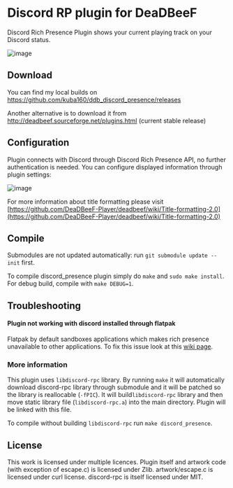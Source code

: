 <!--
SPDX-FileCopyrightText: 2022 Jakub Wasylków <kuba_160@protonmail.com>
SPDX-License-Identifier: CC0-1.0
-->

# Discord RP plugin for DeaDBeeF 
Discord Rich Presence Plugin shows your current playing track on your Discord status.

![image](https://github.com/user-attachments/assets/dc7128d3-3f34-4276-92d1-9b2a35f7c3ac)


## Download
You can find my local builds on https://github.com/kuba160/ddb_discord_presence/releases

Another alternative is to download it from http://deadbeef.sourceforge.net/plugins.html (current stable release)

## Configuration
Plugin connects with Discord through Discord Rich Presence API, no further authentication is needed.
You can configure displayed information through plugin settings:

![image](https://github.com/user-attachments/assets/05133568-8f06-41c3-a253-469839d50af4)

For more information about title formatting please visit [https://github.com/DeaDBeeF-Player/deadbeef/wiki/Title-formatting-2.0](https://github.com/DeaDBeeF-Player/deadbeef/wiki/Title-formatting-2.0)


## Compile
Submodules are not updated automatically: run `git submodule update --init` first.

To compile discord_presence plugin simply do `make` and `sudo make install`. For debug build, compile with `make DEBUG=1`.

## Troubleshooting

#### Plugin not working with discord installed through flatpak

Flatpak by default sandboxes applications which makes rich presence unavailable to other applications. To fix this issue look at this [wiki page](https://github.com/flathub/com.discordapp.Discord/wiki/Rich-Precense-(discord-rpc)).

### More information
This plugin uses `libdiscord-rpc` library. By running `make` it will automatically download discord-rpc library through submodule and it will be patched so the library is reallocable (`-fPIC`).
It will build`libdiscord-rpc` library and then move static library file (`libdiscord-rpc.a`) into the main directory. Plugin will be linked with this file.

To compile without building `libdiscord-rpc` run `make discord_presence`.

## License

This work is licensed under multiple licences. Plugin itself and artwork code (with exception of escape.c) is licensed under Zlib. artwork/escape.c is licensed under curl license. discord-rpc is itself licensed under MIT.
